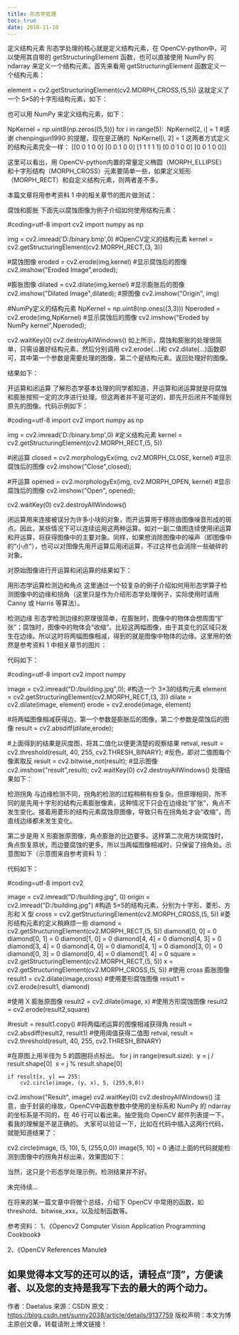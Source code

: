 ```yaml
---
title: 形态学处理
toc: true
date: 2018-11-10
---
```

定义结构元素
形态学处理的核心就是定义结构元素，在 OpenCV-python中，可以使用其自带的 getStructuringElement 函数，也可以直接使用 NumPy 的 ndarray 来定义一个结构元素。首先来看用 getStructuringElement 函数定义一个结构元素：

element = cv2.getStructuringElement(cv2.MORPH_CROSS,(5,5))
这就定义了一个 5×5的十字形结构元素，如下：


也可以用 NumPy 来定义结构元素，如下：

NpKernel = np.uint8(np.zeros((5,5)))
for i in range(5):
​	NpKernel[2, i] = 1 #感谢 chenpingjun1990 的提醒，现在是正确的
​	NpKernel[i, 2] = 1
这两者方式定义的结构元素完全一样：
[[0 0 1 0 0]
 [0 0 1 0 0]
 [1 1 1 1 1]
 [0 0 1 0 0]
 [0 0 1 0 0]]

这里可以看出，用 OpenCV-python内置的常量定义椭圆（MORPH_ELLIPSE）和十字形结构（MORPH_CROSS）元素要简单一些，如果定义矩形（MORPH_RECT）和自定义结构元素，则两者差不多。

本篇文章将用参考资料 1 中的相关章节的图片做测试：



腐蚀和膨胀
下面先以腐蚀图像为例子介绍如何使用结构元素：

#coding=utf-8
import cv2
import numpy as np

img = cv2.imread('D:/binary.bmp',0)
#OpenCV定义的结构元素
kernel = cv2.getStructuringElement(cv2.MORPH_RECT,(3, 3))

#腐蚀图像
eroded = cv2.erode(img,kernel)
#显示腐蚀后的图像
cv2.imshow("Eroded Image",eroded);

#膨胀图像
dilated = cv2.dilate(img,kernel)
#显示膨胀后的图像
cv2.imshow("Dilated Image",dilated);
#原图像
cv2.imshow("Origin", img)

#NumPy定义的结构元素
NpKernel = np.uint8(np.ones((3,3)))
Nperoded = cv2.erode(img,NpKernel)
#显示腐蚀后的图像
cv2.imshow("Eroded by NumPy kernel",Nperoded);

cv2.waitKey(0)
cv2.destroyAllWindows()
如上所示，腐蚀和膨胀的处理很简单，只需设置好结构元素，然后分别调用 cv2.erode(...)和 cv2.dilate(...)函数即可，其中第一个参数是需要处理的图像，第二个是结构元素。返回处理好的图像。

结果如下：



开运算和闭运算
了解形态学基本处理的同学都知道，开运算和闭运算就是将腐蚀和膨胀按照一定的次序进行处理。但这两者并不是可逆的，即先开后闭并不能得到原先的图像。代码示例如下：

#coding=utf-8
import cv2
import numpy as np

img = cv2.imread('D:/binary.bmp',0)
#定义结构元素
kernel = cv2.getStructuringElement(cv2.MORPH_RECT,(5, 5))

#闭运算
closed = cv2.morphologyEx(img, cv2.MORPH_CLOSE, kernel)
#显示腐蚀后的图像
cv2.imshow("Close",closed);

#开运算
opened = cv2.morphologyEx(img, cv2.MORPH_OPEN, kernel)
#显示腐蚀后的图像
cv2.imshow("Open", opened);

cv2.waitKey(0)
cv2.destroyAllWindows()

闭运算用来连接被误分为许多小块的对象，而开运算用于移除由图像噪音形成的斑点。因此，某些情况下可以连续运用这两种运算。如对一副二值图连续使用闭运算和开运算，将获得图像中的主要对象。同样，如果想消除图像中的噪声（即图像中的“小点”），也可以对图像先用开运算后用闭运算，不过这样也会消除一些破碎的对象。

对原始图像进行开运算和闭运算的结果如下：



用形态学运算检测边和角点
这里通过一个较复杂的例子介绍如何用形态学算子检测图像中的边缘和拐角（这里只是作为介绍形态学处理例子，实际使用时请用 Canny 或 Harris 等算法）。

检测边缘
形态学检测边缘的原理很简单，在膨胀时，图像中的物体会想周围“扩张”；腐蚀时，图像中的物体会“收缩”。比较这两幅图像，由于其变化的区域只发生在边缘。所以这时将两幅图像相减，得到的就是图像中物体的边缘。这里用的依然是参考资料 1 中相关章节的图片：

代码如下：

#coding=utf-8
import cv2
import numpy

image = cv2.imread("D:/building.jpg",0);
#构造一个 3×3的结构元素
element = cv2.getStructuringElement(cv2.MORPH_RECT,(3, 3))
dilate = cv2.dilate(image, element)
erode = cv2.erode(image, element)

#将两幅图像相减获得边，第一个参数是膨胀后的图像，第二个参数是腐蚀后的图像
result = cv2.absdiff(dilate,erode);

#上面得到的结果是灰度图，将其二值化以便更清楚的观察结果
retval, result = cv2.threshold(result, 40, 255, cv2.THRESH_BINARY);
#反色，即对二值图每个像素取反
result = cv2.bitwise_not(result);
#显示图像
cv2.imshow("result",result);
cv2.waitKey(0)
cv2.destroyAllWindows()
处理结果如下：


检测拐角
与边缘检测不同，拐角的检测的过程稍稍有些复杂。但原理相同，所不同的是先用十字形的结构元素膨胀像素，这种情况下只会在边缘处“扩张”，角点不发生变化。接着用菱形的结构元素腐蚀原图像，导致只有在拐角处才会“收缩”，而直线边缘都未发生变化。

第二步是用 X 形膨胀原图像，角点膨胀的比边要多。这样第二次用方块腐蚀时，角点恢复原状，而边要腐蚀的更多。所以当两幅图像相减时，只保留了拐角处。示意图如下（示意图来自参考资料 1）：



代码如下：

#coding=utf-8
import cv2

image = cv2.imread("D:/building.jpg", 0)
origin = cv2.imread("D:/building.jpg")
#构造 5×5的结构元素，分别为十字形、菱形、方形和 X 型
cross = cv2.getStructuringElement(cv2.MORPH_CROSS,(5, 5))
#菱形结构元素的定义稍麻烦一些
diamond = cv2.getStructuringElement(cv2.MORPH_RECT,(5, 5))
diamond[0, 0] = 0
diamond[0, 1] = 0
diamond[1, 0] = 0
diamond[4, 4] = 0
diamond[4, 3] = 0
diamond[3, 4] = 0
diamond[4, 0] = 0
diamond[4, 1] = 0
diamond[3, 0] = 0
diamond[0, 3] = 0
diamond[0, 4] = 0
diamond[1, 4] = 0
square = cv2.getStructuringElement(cv2.MORPH_RECT,(5, 5))
x = cv2.getStructuringElement(cv2.MORPH_CROSS,(5, 5))
#使用 cross 膨胀图像
result1 = cv2.dilate(image,cross)
#使用菱形腐蚀图像
result1 = cv2.erode(result1, diamond)

#使用 X 膨胀原图像
result2 = cv2.dilate(image, x)
#使用方形腐蚀图像
result2 = cv2.erode(result2,square)

#result = result1.copy()
#将两幅闭运算的图像相减获得角
result = cv2.absdiff(result2, result1)
#使用阈值获得二值图
retval, result = cv2.threshold(result, 40, 255, cv2.THRESH_BINARY)

#在原图上用半径为 5 的圆圈将点标出。
for j in range(result.size):
​	y = j / result.shape[0]
​	x = j % result.shape[0]

	if result[x, y] == 255:
		cv2.circle(image, (y, x), 5, (255,0,0))

cv2.imshow("Result", image)
cv2.waitKey(0)
cv2.destroyAllWindows()
注意，由于封装的缘故，OpenCV中函数参数中使用的坐标系和 NumPy 的 ndarray 的坐标系是不同的，在 46 行可以看出来。抽空我向 OpenCV 邮件列表提一下，看我的理解是不是正确的。
大家可以验证一下，比如在代码中插入这两行代码，就能知道结果了：

cv2.circle(image, (5, 10), 5, (255,0,0))
image[5, 10] = 0
通过上面的代码就能检测到图像中的拐角并标出来，效果图如下：


当然，这只是个形态学处理示例，检测结果并不好。

未完待续...

在将来的某一篇文章中将做个总结，介绍下 OpenCV 中常用的函数，如 threshold、bitwise_xxx，以及绘制函数等。

参考资料：
1、《Opencv2 Computer Vision Application Programming Cookbook》

2、《OpenCV References Manule》

如果觉得本文写的还可以的话，请轻点“顶”，方便读者、以及您的支持是我写下去的最大的两个动力。
---------------------
作者：Daetalus
来源：CSDN
原文：https://blog.csdn.net/sunny2038/article/details/9137759
版权声明：本文为博主原创文章，转载请附上博文链接！
